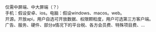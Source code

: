 仅需中屏端、中大屏端（？）  
手机：假设安卓、ios。电脑：假设windows、macos。web。  
开源。开放api，用户自选可开放数据、权限颗粒度，用户可选第三方客户端。  
广告、服务、硬件、部分a情况下的平台税、各方会员费、特殊项目费、…  
